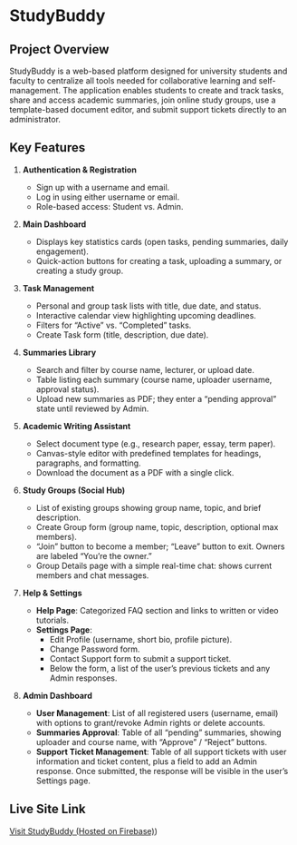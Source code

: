 # StudyBuddy

## Project Overview
StudyBuddy is a web-based platform designed for university students and faculty to centralize all tools needed for collaborative learning and self-management. The application enables students to create and track tasks, share and access academic summaries, join online study groups, use a template-based document editor, and submit support tickets directly to an administrator.

## Key Features
1. **Authentication & Registration**  
   - Sign up with a username and email.  
   - Log in using either username or email.  
   - Role-based access: Student vs. Admin.

2. **Main Dashboard**  
   - Displays key statistics cards (open tasks, pending summaries, daily engagement).  
   - Quick-action buttons for creating a task, uploading a summary, or creating a study group.

3. **Task Management**  
   - Personal and group task lists with title, due date, and status.  
   - Interactive calendar view highlighting upcoming deadlines.  
   - Filters for “Active” vs. “Completed” tasks.  
   - Create Task form (title, description, due date).

4. **Summaries Library**  
   - Search and filter by course name, lecturer, or upload date.  
   - Table listing each summary (course name, uploader username, approval status).  
   - Upload new summaries as PDF; they enter a “pending approval” state until reviewed by Admin.

5. **Academic Writing Assistant**  
   - Select document type (e.g., research paper, essay, term paper).  
   - Canvas-style editor with predefined templates for headings, paragraphs, and formatting.  
   - Download the document as a PDF with a single click.

6. **Study Groups (Social Hub)**  
   - List of existing groups showing group name, topic, and brief description.  
   - Create Group form (group name, topic, description, optional max members).  
   - “Join” button to become a member; “Leave” button to exit. Owners are labeled “You’re the owner.”  
   - Group Details page with a simple real-time chat: shows current members and chat messages.

7. **Help & Settings**  
   - **Help Page**: Categorized FAQ section and links to written or video tutorials.  
   - **Settings Page**:  
     - Edit Profile (username, short bio, profile picture).  
     - Change Password form.  
     - Contact Support form to submit a support ticket.  
     - Below the form, a list of the user’s previous tickets and any Admin responses.

8. **Admin Dashboard**  
   - **User Management**: List of all registered users (username, email) with options to grant/revoke Admin rights or delete accounts.  
   - **Summaries Approval**: Table of all “pending” summaries, showing uploader and course name, with “Approve” / “Reject” buttons.  
   - **Support Ticket Management**: Table of all support tickets with user information and ticket content, plus a field to add an Admin response. Once submitted, the response will be visible in the user’s Settings page.

## Live Site Link
[Visit StudyBuddy (Hosted on Firebase)](https://studybuddy-556fa.web.app))
